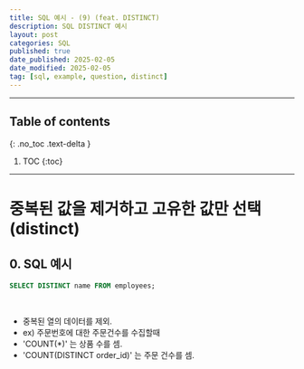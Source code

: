 ```yaml
---
title: SQL 예시 - (9) (feat. DISTINCT)
description: SQL DISTINCT 예시
layout: post
categories: SQL
published: true
date_published: 2025-02-05
date_modified: 2025-02-05
tag: [sql, example, question, distinct]
---
```

---
## Table of contents
{: .no_toc .text-delta }

1. TOC
{:toc}
---

<!-- 글의 제목은 #
    나머지 큰 제목은 ##
    이후 나머지는 3개이상 -->

# 중복된 값을 제거하고 고유한 값만 선택 (distinct)

## 0. SQL 예시
```sql
SELECT DISTINCT name FROM employees;
```
<br>

- 중복된 열의 데이터를 제외.
- ex) 주문번호에 대한 주문건수를 수집할때
- 'COUNT(*)' 는 상품 수를 셈.
- 'COUNT(DISTINCT order_id)' 는 주문 건수를 셈.